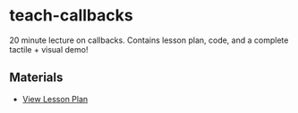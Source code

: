 # teach-callbacks

20 minute lecture on callbacks. Contains lesson plan, code, and a complete tactile + visual demo!

## Materials

* [View Lesson Plan](plan/LessonPlan.md)
